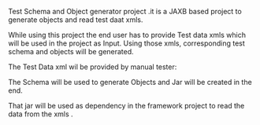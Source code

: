 Test Schema and Object generator project .it is a JAXB based project to generate objects and read test daat xmls.

While using this project the end user has to provide Test data xmls which will be used in the project as Input.
Using those xmls, corresponding test schema and objects will be generated.

The Test Data xml wil be provided by manual tester:

The Schema will be used to generate Objects and Jar will be created in the end.

That jar will be used as dependency in the framework project to read the data from the xmls .

